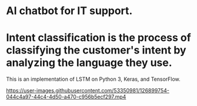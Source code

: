 # AI chatbot for IT support.
# Intent classification is the process of classifying the customer's intent by analyzing the language they use.
This is an implementation of LSTM on Python 3, Keras, and TensorFlow. 

https://user-images.githubusercontent.com/53350981/126899754-044c4a97-44c4-4d50-a470-c956b5ecf297.mp4



 
